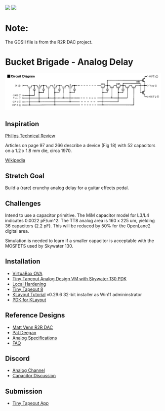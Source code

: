 ![](../../workflows/gds/badge.svg) ![](../../workflows/docs/badge.svg)
# Note:
The GDSII file is from the R2R DAC project.

# Bucket Brigade - Analog Delay

![Top Level Drawing](docs/sample.png)

## Inspiration

[Philips Technical Review](https://www.worldradiohistory.com/Archive-Company-Publications/Philips-Technical-Review/70s/Philips-Technical-Review-1970.pdf)

Articles on page 97 and 266 describe a device (Fig 18) with 52 capacitors on a 1.2 x 1.8 mm die, circa 1970.

[Wikipedia](https://en.wikipedia.org/wiki/Bucket-brigade_device)

## Stretch Goal

Build a (rare) crunchy analog delay for a guitar effects pedal.

## Challenges

Intend to use a capacitor primitive. The MiM capacitor model for L3/L4 indicates 0.0022 pF/um^2. The TT8 analog area is 160 x 225 um, yielding 36 capacitors (2.2 pF). This will be reduced by 50% for the OpenLane2 digital area.

Simulation is needed to learn if a smaller capacitor is acceptable with the MOSFETS used by Skywater 130.

## Installation
- [VirtuaBox OVA](https://sky130-vm.tinytapeout.com/tinytapeout_analog_vm.ova)
- [Tiny Tapeout Analog Design VM with Skywater 130 PDK](https://github.com/TinyTapeout/analog-virtualbox-vm-sky130a)
- [Local Hardening](https://www.tinytapeout.com/guides/local-hardening)
- [Tiny Tapeout 8](https://github.com/TinyTapeout/tinytapeout-08)
- [KLayout Tutorial](https://www.youtube.com/watch?v=WUEh_NahYGU&list=PL12BCN5zxKhysQPbl0Fy0a6x0fiCPJZB-) v0.29.6 32-bit installer as Win11 admininstrator
- [PDK for KLayout](https://github.com/efabless/sky130_klayout_pdk)

## Reference Designs
- [Matt Venn R2R DAC](https://github.com/mattvenn/tt08-analog-r2r-dac-3v3)
- [Pat Deegan](https://www.youtube.com/watch?v=Eu_crbcBdNM)
- [Analog Specifications](https://tinytapeout.com/specs/analog)
- [FAQ](https://tinytapeout.com/faq)

## Discord

- [Analog Channel](https://discord.com/channels/1009193568256135208/1237709604045979740)
- [Capacitor Discussion](https://discord.com/channels/1009193568256135208/1252657914167169134)

## Submission

- [Tiny Tapeout App](https://app.tinytapeout.com)
